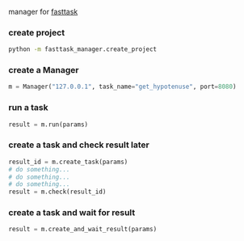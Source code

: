 manager for [fasttask](https://github.com/iridesc/fasttask) 

### create project 

```bash
python -m fasttask_manager.create_project
```


### create a Manager

```python
m = Manager("127.0.0.1", task_name="get_hypotenuse", port=8080)
```


### run a task

```python
result = m.run(params)
```


### create a task and check result later

```python
result_id = m.create_task(params)
# do something...
# do something...
# do something...
result = m.check(result_id)
```

### create a task and wait for result

```python
result = m.create_and_wait_result(params)    
```
